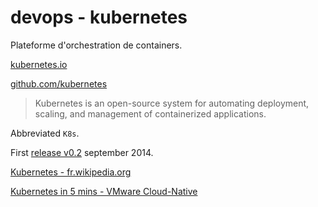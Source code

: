 # devops - kubernetes

Plateforme d'orchestration de containers.

[kubernetes.io](https://kubernetes.io/)

[github.com/kubernetes](https://github.com/kubernetes)

> Kubernetes is an open-source system for automating deployment, scaling, and management of containerized applications.

Abbreviated `K8s`. 

First [release v0.2](https://github.com/kubernetes/kubernetes/releases/tag/v0.2) september 2014.

[Kubernetes - fr.wikipedia.org](https://fr.wikipedia.org/wiki/Kubernetes)

[Kubernetes in 5 mins - VMware Cloud-Native](https://www.youtube.com/watch?v=PH-2FfFD2PU)
